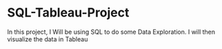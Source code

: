 # SQL-Tableau-Project
In this project, I Will be using SQL to do some Data Exploration. I will then visualize the data in Tableau 

